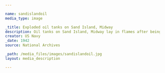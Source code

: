 ```yaml
--- 

name: sandislandoil
media_type: image

_title: Exploded oil tanks on Sand Island, Midway
description: Oil tanks on Sand Island, Midway lay in flames after being hit by a Japanese attack
creator: US Navy
_date: 1942
source: National Archives

_path: /media_files/images/sandislandoil.jpg 
layout: media_description

--- 
```

